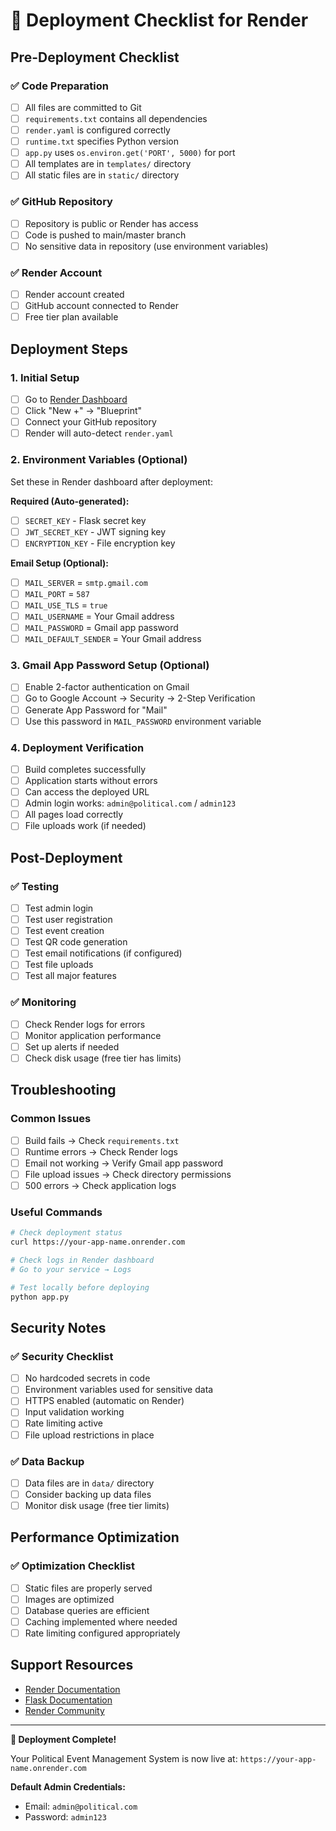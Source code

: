 # 🚀 Deployment Checklist for Render

## Pre-Deployment Checklist

### ✅ Code Preparation
- [ ] All files are committed to Git
- [ ] `requirements.txt` contains all dependencies
- [ ] `render.yaml` is configured correctly
- [ ] `runtime.txt` specifies Python version
- [ ] `app.py` uses `os.environ.get('PORT', 5000)` for port
- [ ] All templates are in `templates/` directory
- [ ] All static files are in `static/` directory

### ✅ GitHub Repository
- [ ] Repository is public or Render has access
- [ ] Code is pushed to main/master branch
- [ ] No sensitive data in repository (use environment variables)

### ✅ Render Account
- [ ] Render account created
- [ ] GitHub account connected to Render
- [ ] Free tier plan available

## Deployment Steps

### 1. Initial Setup
- [ ] Go to [Render Dashboard](https://dashboard.render.com/)
- [ ] Click "New +" → "Blueprint"
- [ ] Connect your GitHub repository
- [ ] Render will auto-detect `render.yaml`

### 2. Environment Variables (Optional)
Set these in Render dashboard after deployment:

**Required (Auto-generated):**
- [ ] `SECRET_KEY` - Flask secret key
- [ ] `JWT_SECRET_KEY` - JWT signing key  
- [ ] `ENCRYPTION_KEY` - File encryption key

**Email Setup (Optional):**
- [ ] `MAIL_SERVER` = `smtp.gmail.com`
- [ ] `MAIL_PORT` = `587`
- [ ] `MAIL_USE_TLS` = `true`
- [ ] `MAIL_USERNAME` = Your Gmail address
- [ ] `MAIL_PASSWORD` = Gmail app password
- [ ] `MAIL_DEFAULT_SENDER` = Your Gmail address

### 3. Gmail App Password Setup (Optional)
- [ ] Enable 2-factor authentication on Gmail
- [ ] Go to Google Account → Security → 2-Step Verification
- [ ] Generate App Password for "Mail"
- [ ] Use this password in `MAIL_PASSWORD` environment variable

### 4. Deployment Verification
- [ ] Build completes successfully
- [ ] Application starts without errors
- [ ] Can access the deployed URL
- [ ] Admin login works: `admin@political.com` / `admin123`
- [ ] All pages load correctly
- [ ] File uploads work (if needed)

## Post-Deployment

### ✅ Testing
- [ ] Test admin login
- [ ] Test user registration
- [ ] Test event creation
- [ ] Test QR code generation
- [ ] Test email notifications (if configured)
- [ ] Test file uploads
- [ ] Test all major features

### ✅ Monitoring
- [ ] Check Render logs for errors
- [ ] Monitor application performance
- [ ] Set up alerts if needed
- [ ] Check disk usage (free tier has limits)

## Troubleshooting

### Common Issues
- [ ] Build fails → Check `requirements.txt`
- [ ] Runtime errors → Check Render logs
- [ ] Email not working → Verify Gmail app password
- [ ] File upload issues → Check directory permissions
- [ ] 500 errors → Check application logs

### Useful Commands
```bash
# Check deployment status
curl https://your-app-name.onrender.com

# Check logs in Render dashboard
# Go to your service → Logs

# Test locally before deploying
python app.py
```

## Security Notes

### ✅ Security Checklist
- [ ] No hardcoded secrets in code
- [ ] Environment variables used for sensitive data
- [ ] HTTPS enabled (automatic on Render)
- [ ] Input validation working
- [ ] Rate limiting active
- [ ] File upload restrictions in place

### ✅ Data Backup
- [ ] Data files are in `data/` directory
- [ ] Consider backing up data files
- [ ] Monitor disk usage (free tier limits)

## Performance Optimization

### ✅ Optimization Checklist
- [ ] Static files are properly served
- [ ] Images are optimized
- [ ] Database queries are efficient
- [ ] Caching implemented where needed
- [ ] Rate limiting configured appropriately

## Support Resources

- [Render Documentation](https://render.com/docs)
- [Flask Documentation](https://flask.palletsprojects.com/)
- [Render Community](https://community.render.com/)

---

**🎉 Deployment Complete!**

Your Political Event Management System is now live at:
`https://your-app-name.onrender.com`

**Default Admin Credentials:**
- Email: `admin@political.com`
- Password: `admin123`
